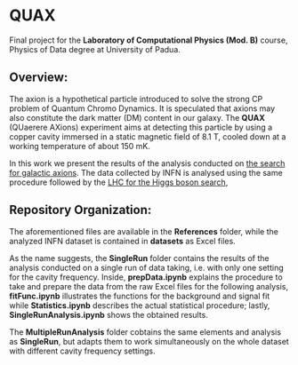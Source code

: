 # QUAX

Final project for the **Laboratory of Computational Physics (Mod. B)** course, Physics of Data degree at University of Padua.

## Overview:

The axion is a hypothetical particle introduced to solve the strong CP problem of Quantum Chromo Dynamics. It is speculated that axions may also constitute the dark matter (DM) content in our galaxy. The **QUAX** (QUaerere AXions) experiment aims at detecting this particle by using a copper cavity immersed in a static magnetic field of 8.1 T, cooled down at a working temperature of about 150 mK.

In this work we present the results of the analysis conducted on [the search for galactic axions](https://arxiv.org/abs/2304.07505). The data collected by INFN is analysed using the same procedure followed by the [LHC for the Higgs boson search](http://cds.cern.ch/record/1379837/?ln=it),

## Repository Organization:

The aforementioned files are available in the **References** folder, while the analyzed INFN dataset is contained in **datasets** as Excel files.

As the name suggests, the **SingleRun** folder contains the results of the analysis conducted on a single run of data taking, i.e. with only one setting for the cavity frequency. Inside, **prepData.ipynb** explains the procedure to take and prepare the data from the raw Excel files for the following analysis,  **fitFunc.ipynb** illustrates the functions for the background and signal fit while **Statistics.ipynb** describes the actual statistical procedure; lastly, **SingleRunAnalysis.ipynb** shows the obtained results.

The **MultipleRunAnalysis** folder cobtains the same elements and analysis as **SingleRun**, but adapts them to work simultaneously on the whole dataset with different cavity frequency settings.
